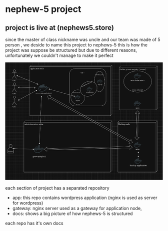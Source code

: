 # nephew-5 project 

## project is live at (nephews5.store)

since the master of class nickname was uncle and our team was made of 5 person , we deside to name this project to nephews-5
this is how the project was suppose be structured but due to different reasons, unfortunately we couldn't manage to make it perfect

![arch](./assets/nephews5.png)

each section of project has a separated repository
* app: this repo contains wordpress application (nginx is used as server for wordpress)
* gateway: nginx server used as a gateway for application node,
* docs: shows a big picture of how nephews-5 is structured

each repo has it's own docs
